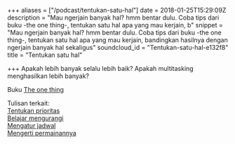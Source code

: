 +++
aliases = ["/podcast/tentukan-satu-hal"]
date = 2018-01-25T15:29:09Z
description = "Mau ngerjain banyak hal? hmm bentar dulu. Coba tips dari buku -the one thing-, tentukan satu hal apa yang mau kerjain, b"
snippet = "Mau ngerjain banyak hal? hmm bentar dulu. Coba tips dari buku -the one thing-, tentukan satu hal apa yang mau kerjain, bandingkan hasilnya dengan ngerjain banyak hal sekaligus"
soundcloud_id = "Tentukan-satu-hal-e132f8"
title = "Tentukan satu hal"

+++
Apakah lebih banyak selalu lebih baik?
Apakah multitasking menghasilkan lebih banyak?

Buku [The one thing](https://www.the1thing.com/)

Tulisan terkait:  
[Tentukan prioritas](https://hilman.space/tentukan-prioritas/)  
[Belajar mengurangi](https://hilman.space/mengurangi/)  
[Mengatur jadwal](https://hilman.space/jadwal/)  
[Mengerti permainannya](https://hilman.space/permainan)